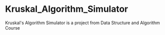 # Kruskal_Algorithm_Simulator
Kruskal's Algorithm Simulator is a project from Data Structure and Algorithm Course
